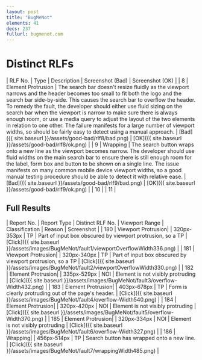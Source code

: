 ```yaml
---
layout: post
title: "BugMeNot"
elements: 41
decs: 237
fullurl: bugmenot.com
---
```


# Distinct RLFs

| RLF No. | Type | Description | Screenshot (Bad) | Screenshot (OK) |
| 8 | Element Protrusion | The search bar doesn't resize fluidly as the viewport narrows and the header becomes too small to fit both the logo and the search bar side-by-side. This causes the search bar to overflow the header. To remedy the fault, the developer should either use fluid sizing on the search bar when the viewport is narrow to make sure there is always enough room, or use a media query to adjust the layout of the two elements in relation to one other. The failure manifests for a large number of viewport widths, so should be fairly easy to detect using a manual approach. | [Bad]({{ site.baseurl }}/assets/good-bad/rlf8/bad.png) | [OK]({{ site.baseurl }}/assets/good-bad/rlf8/ok.png) |
| 9 | Wrapping | The search button wraps onto a new line as the viewport becomes narrow. The developer should use fluid widths on the main search bar to ensure there is still enough room for the label, form box and button to be shown on a single line. The issue manifests on many common mobile device viewport widths, so a good manual testing procedure should be able to detect it with relative ease. | [Bad]({{ site.baseurl }}/assets/good-bad/rlf9/bad.png) | [OK]({{ site.baseurl }}/assets/good-bad/rlf9/ok.png) |
| 10 |
| 11 |

## Full Results

| Report No. | Report Type | Distinct RLF No. | Viewport Range | Classification | Reason | Screenshot |
| 180 | Viewport Protrusion| | 320px-353px | TP | Part of input box obscured by viewport protrusion, so a TP | [Click]({{ site.baseurl }}/assets/images/BugMeNot/fault1/viewportOverflowWidth336.png) |
| 181 | Viewport Protrusion| | 320px-340px | TP | Part of input box obscured by viewport protrusion, so a TP | [Click]({{ site.baseurl }}/assets/images/BugMeNot/fault2/viewportOverflowWidth330.png) |
| 182 | Element Protrusion| | 335px-529px | NOI | Element is not visibly protruding | [Click]({{ site.baseurl }}/assets/images/BugMeNot/fault3/overflow-Width432.png) |
| 183 | Element Protrusion| | 403px-678px | TP | Form is clearly protruding out of the page's header. | [Click]({{ site.baseurl }}/assets/images/BugMeNot/fault4/overflow-Width540.png) |
| 184 | Element Protrusion| | 320px-420px | NOI | Element is not visibly protruding | [Click]({{ site.baseurl }}/assets/images/BugMeNot/fault5/overflow-Width370.png) |
| 185 | Element Protrusion| | 320px-334px | NOI | Element is not visibly protruding | [Click]({{ site.baseurl }}/assets/images/BugMeNot/fault6/overflow-Width327.png) |
| 186 | Wrapping| | 456px-514px | TP | Search button has wrapped onto a new line. | [Click]({{ site.baseurl }}/assets/images/BugMeNot/fault7/wrappingWidth485.png) |
